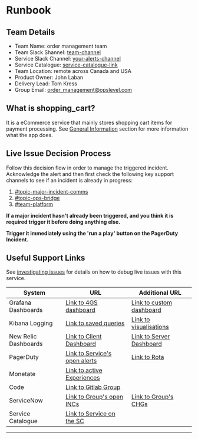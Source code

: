 # Runbook

## Team Details

- Team Name: order management team
- Team Slack Shannel: [team-channel](#order-mgmt)
- Service Slack Channel: [your-alerts-channel](#order-managment-alert)
- Service Catalogue: [service-catalogue-link](#the-service-catalogue)
- Team Location: remote across Canada and USA 
- Product Owner: John Laban
- Delivery Lead: Tom Kress
- Group Email: order_management@opslevel.com

## What is shopping_cart?

It is a eCommerce service that mainly stores shopping cart items for payment processing. See [General Information](general-information/) section for more information what the app does.

## Live Issue Decision Process

Follow this decision flow in order to manage the triggered incident. Acknowledge the alert and then first check the following key support channels to see if an incident is already in progress:

1. [#topic-major-incident-comms](#the-slack-channel)
2. [#topic-ops-bridge](#the-slack-channel)
3. [#team-platform](#the-slack-channel)

**If a major incident hasn't already been triggered, and you think it is required trigger it before doing anything else.**

**Trigger it immediately using the 'run a play' button on the PagerDuty Incident.**



## Useful Support Links

See [investigating issues](investigating-issues/) for details on how to debug live issues with this service.  

| System | URL | Additional URL |
| --- | --- | --- |
| Grafana Dashboards | [Link to 4GS dashboard](#link-goes-here) | [Link to custom dashboard]((#link-goes-here)) |
| Kibana Logging | [Link to saved queries](#link-goes-here) | [Link to visualisations](#link-goes-here) |
| New Relic Dashboards | [Link to Client Dashboard](#link-goes-here) | [Link to Server Dashboard](#link-goes-here) |
| PagerDuty | [Link to Service's open alerts](#link-goes-here) | [Link to Rota](#link-goes-here) |
| Monetate | [Link to active Experiences](#link-goes-here) | |
| Code | [Link to Gitlab Group](#link-goes-here) | |
| ServiceNow | [Link to Group's open INCs](#link-goes-here) | [Link to Group's CHGs](#link-goes-here) |
| Service Catalogue | [Link to Service on the SC](#link-goes-here) | |

---


